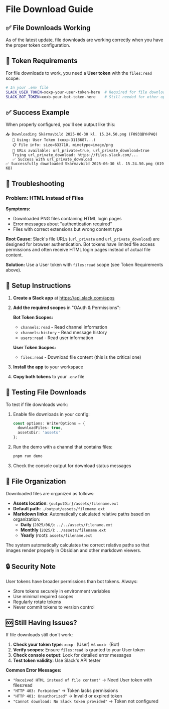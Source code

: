 # File Download Guide

## ✅ File Downloads Working

As of the latest update, file downloads are working correctly when you have the proper token configuration.

## 🔑 Token Requirements

For file downloads to work, you need a **User token** with the `files:read` scope:

```bash
# In your .env file
SLACK_USER_TOKEN=xoxp-your-user-token-here  # Required for file downloads
SLACK_BOT_TOKEN=xoxb-your-bot-token-here    # Still needed for other operations
```

## ✅ Success Example

When properly configured, you'll see output like this:

```
📥 Downloading Skärmavbild 2025-06-30 kl. 15.24.50.png (F093QBYHPAQ)
   🔑 Using: User Token (xoxp-3118687...)
   📋 File info: size=633710, mimetype=image/png
   🔗 URLs available: url_private=true, url_private_download=true
   Trying url_private_download: https://files.slack.com/...
   ✅ Success with url_private_download
✅ Successfully downloaded Skärmavbild 2025-06-30 kl. 15.24.50.png (619 KB)
```

## 🚨 Troubleshooting

### Problem: HTML Instead of Files

**Symptoms:**
- Downloaded PNG files containing HTML login pages
- Error messages about "authentication required"
- Files with correct extensions but wrong content type

**Root Cause:**
Slack's file URLs (`url_private` and `url_private_download`) are designed for browser authentication. Bot tokens have limited file access permissions and often receive HTML login pages instead of actual file content.

**Solution:**
Use a User token with `files:read` scope (see Token Requirements above).

## 🔧 Setup Instructions

1. **Create a Slack app** at <https://api.slack.com/apps>
2. **Add the required scopes** in "OAuth & Permissions":

   **Bot Token Scopes:**
   - `channels:read` - Read channel information
   - `channels:history` - Read message history
   - `users:read` - Read user information

   **User Token Scopes:**
   - `files:read` - Download file content (this is the critical one)

3. **Install the app** to your workspace
4. **Copy both tokens** to your `.env` file

## 🧪 Testing File Downloads

To test if file downloads work:

1. Enable file downloads in your config:

   ```typescript
   const options: WriterOptions = {
     downloadFiles: true,
     assetsDir: 'assets'
   };
   ```

2. Run the demo with a channel that contains files:

   ```bash
   pnpm run demo
   ```

3. Check the console output for download status messages

## 📁 File Organization

Downloaded files are organized as follows:

- **Assets location**: `{outputDir}/assets/filename.ext`
- **Default path**: `./output/assets/filename.ext`
- **Markdown links**: Automatically calculated relative paths based on organization:
  - **Daily** (`2025/06/`): `../../assets/filename.ext`
  - **Monthly** (`2025/`): `../assets/filename.ext`
  - **Yearly** (root): `assets/filename.ext`

The system automatically calculates the correct relative paths so that images render properly in Obsidian and other markdown viewers.

## 🔒 Security Note

User tokens have broader permissions than bot tokens. Always:

- Store tokens securely in environment variables
- Use minimal required scopes
- Regularly rotate tokens
- Never commit tokens to version control

## 🆘 Still Having Issues?

If file downloads still don't work:

1. **Check your token type**: `xoxp-` (User) vs `xoxb-` (Bot)
2. **Verify scopes**: Ensure `files:read` is granted to your User token
3. **Check console output**: Look for detailed error messages
4. **Test token validity**: Use Slack's API tester

**Common Error Messages:**

- `"Received HTML instead of file content"` → Need User token with files:read
- `"HTTP 403: Forbidden"` → Token lacks permissions
- `"HTTP 401: Unauthorized"` → Invalid or expired token
- `"Cannot download: No Slack token provided"` → Token not configured
